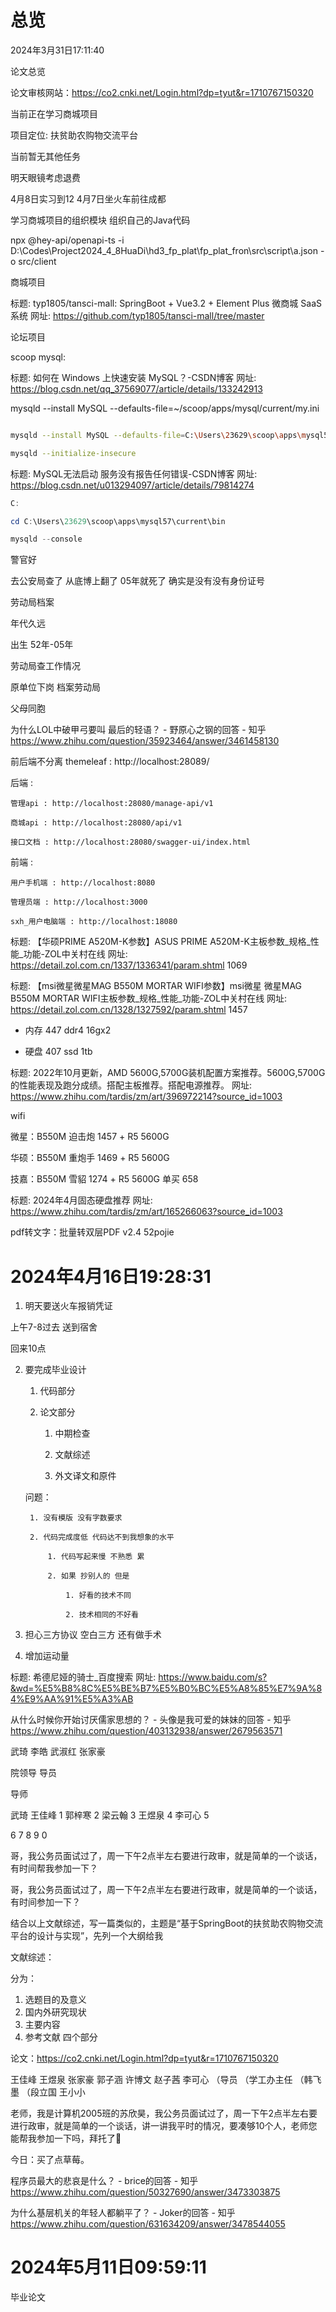 # 总览

2024年3月31日17:11:40

论文总览

论文审核网站：https://co2.cnki.net/Login.html?dp=tyut&r=1710767150320

当前正在学习商城项目

项目定位: 扶贫助农购物交流平台

当前暂无其他任务

明天眼镜考虑退费

4月8日实习到12 4月7日坐火车前往成都

学习商城项目的组织模块 组织自己的Java代码

npx @hey-api/openapi-ts -i D:\Codes\Project2024_4_8HuaDi\hd3_fp_plat\fp_plat_fron\src\script\a.json -o src/client

商城项目

标题: typ1805/tansci-mall: SpringBoot + Vue3.2 + Element Plus 微商城 SaaS 系统 网址: https://github.com/typ1805/tansci-mall/tree/master

论坛项目


scoop mysql: 

标题: 如何在 Windows 上快速安装 MySQL？-CSDN博客 网址: https://blog.csdn.net/qq_37569077/article/details/133242913

mysqld --install MySQL --defaults-file=~/scoop/apps/mysql/current/my.ini

```sh

mysqld --install MySQL --defaults-file=C:\Users\23629\scoop\apps\mysql57\current

mysqld --initialize-insecure

```

标题: MySQL无法启动 服务没有报告任何错误-CSDN博客 网址: https://blog.csdn.net/u013294097/article/details/79814274

```ps1
C:

cd C:\Users\23629\scoop\apps\mysql57\current\bin

mysqld --console
```

警官好

去公安局查了 从底博上翻了 05年就死了 确实是没有没有身份证号

劳动局档案

年代久远

出生 52年-05年

劳动局查工作情况

原单位下岗 档案劳动局

父母同胞

为什么LOL中破甲弓要叫 最后的轻语？ - 野原心之钢的回答 - 知乎
https://www.zhihu.com/question/35923464/answer/3461458130



前后端不分离 themeleaf : http://localhost:28089/

后端 :

    管理api : http://localhost:28080/manage-api/v1

    商城api : http://localhost:28080/api/v1

    接口文档 : http://localhost:28080/swagger-ui/index.html

前端 :

    用户手机端 : http://localhost:8080

    管理员端 : http://localhost:3000

    sxh_用户电脑端 : http://localhost:18080

标题: 【华硕PRIME A520M-K参数】ASUS PRIME A520M-K主板参数_规格_性能_功能-ZOL中关村在线 网址: https://detail.zol.com.cn/1337/1336341/param.shtml
1069

标题: 【msi微星微星MAG B550M MORTAR WIFI参数】msi微星 微星MAG B550M MORTAR WIFI主板参数_规格_性能_功能-ZOL中关村在线 网址: https://detail.zol.com.cn/1328/1327592/param.shtml
1457


+ 内存 447 ddr4 16gx2

+ 硬盘 407 ssd 1tb





标题: 2022年10月更新，AMD 5600G,5700G装机配置方案推荐。5600G,5700G的性能表现及跑分成绩。搭配主板推荐。搭配电源推荐。 网址: https://www.zhihu.com/tardis/zm/art/396972214?source_id=1003

wifi

微星：B550M 迫击炮 1457 + R5 5600G

华硕：B550M 重炮手 1469 + R5 5600G

技嘉：B550M 雪貂 1274 + R5 5600G 单买 658

标题: 2024年4月固态硬盘推荐 网址: https://www.zhihu.com/tardis/zm/art/165266063?source_id=1003


pdf转文字：批量转双层PDF v2.4 52pojie








# 2024年4月16日19:28:31



1. 明天要送火车报销凭证

上午7-8过去 送到宿舍

回来10点

2. 要完成毕业设计 

    1. 代码部分

    2. 论文部分

        1. 中期检查

        2. 文献综述

        3. 外文译文和原件

    问题：

        1. 没有模版 没有字数要求

        2. 代码完成度低 代码达不到我想象的水平

            1. 代码写起来慢 不熟悉 累

            2. 如果 抄别人的 但是 

                1. 好看的技术不同

                2. 技术相同的不好看




3. 担心三方协议 空白三方 还有做手术

4. 增加运动量

标题: 希德尼娅的骑士_百度搜索 网址: https://www.baidu.com/s?&wd=%E5%B8%8C%E5%BE%B7%E5%B0%BC%E5%A8%85%E7%9A%84%E9%AA%91%E5%A3%AB

从什么时候你开始讨厌儒家思想的？ - 头像是我可爱的妹妹的回答 - 知乎
https://www.zhihu.com/question/403132938/answer/2679563571

武琦
李皓
武淑红
张家豪

院领导
导员

导师

<!-- 李皓 -->
武琦
王佳峰 1
郭梓寒 2
梁云翰 3
王煜泉 4
李可心 5
<!-- 许博文 --> 6
<!-- 赵子qian --> 7
<!-- 薛晨丹 --> 8
<!-- 张家豪 --> 9
<!-- 韩飞墨 --> 0

哥，我公务员面试过了，周一下午2点半左右要进行政审，就是简单的一个谈话，有时间帮我参加一下？

哥，我公务员面试过了，周一下午2点半左右要进行政审，就是简单的一个谈话，有时间参加一下？


结合以上文献综述，写一篇类似的，主题是“基于SpringBoot的扶贫助农购物交流平台的设计与实现”，先列一个大纲给我

文献综述：

分为：
1. 选题目的及意义
2. 国内外研究现状
3. 主要内容
4. 参考文献
四个部分

论文：https://co2.cnki.net/Login.html?dp=tyut&r=1710767150320

王佳峰
王煜泉
张家豪
郭子涵
许博文
赵子茜
李可心
（导员
（学工办主任
（韩飞墨
（段立国
王小小


老师，我是计算机2005班的苏欣昊，我公务员面试过了，周一下午2点半左右要进行政审，就是简单的一个谈话，讲一讲我平时的情况，要凑够10个人，老师您能帮我参加一下吗，拜托了🙏


今日：买了点草莓。

程序员最大的悲哀是什么？ - brice的回答 - 知乎
https://www.zhihu.com/question/50327690/answer/3473303875

为什么基层机关的年轻人都躺平了？ - Joker的回答 - 知乎
https://www.zhihu.com/question/631634209/answer/3478544055

# 2024年5月11日09:59:11

毕业论文

